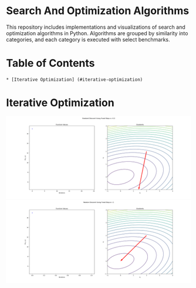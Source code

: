 # Search And Optimization Algorithms

This repository includes implementations and visualizations of search and
optimization algorithms in Python. Algorithms are grouped by similarity
into categories, and each category is executed with select benchmarks.

# Table of Contents
    * [Iterative Optimization] (#iterative-optimization)

# Iterative Optimization
![gradient_descent](https://github.com/minhoolee/SearchAndOptimizationGifs/blob/master/iterative_optimization/gradient_descent.gif)
![newton_descent](https://github.com/minhoolee/SearchAndOptimizationGifs/blob/master/iterative_optimization/newton_descent.gif)
